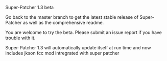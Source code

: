 Super-Patcher 1.3 beta

Go back to the master branch to get the latest stable release of Super-Patcher as well as the comprehensive readme. 

You are welcome to try the beta. Please submit an issue report if you have trouble with it. 

Super-Patcher 1.3 will automatically update itself at run time and now includes jkson fcc mod intregrated with super patcher 

 
